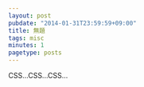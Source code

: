 ```yaml
---
layout: post
pubdate: "2014-01-31T23:59:59+09:00"
title: 無題
tags: misc
minutes: 1
pagetype: posts
---
```

CSS...CSS...CSS...

